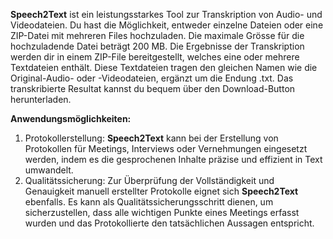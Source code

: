 **Speech2Text** ist ein leistungsstarkes Tool zur Transkription von Audio- und Videodateien. Du hast die Möglichkeit, entweder einzelne Dateien oder eine ZIP-Datei mit mehreren Files hochzuladen. Die maximale Grösse für die hochzuladende Datei beträgt 200 MB. Die Ergebnisse der Transkription werden dir in einem ZIP-File bereitgestellt, welches eine oder mehrere Textdateien enthält. Diese Textdateien tragen den gleichen Namen wie die Original-Audio- oder -Videodateien, ergänzt um die Endung .txt. Das transkribierte Resultat kannst du bequem über den Download-Button herunterladen.

**Anwendungsmöglichkeiten:**
1. Protokollerstellung: **Speech2Text** kann bei der Erstellung von Protokollen für Meetings, Interviews oder Vernehmungen eingesetzt werden, indem es die gesprochenen Inhalte präzise und effizient in Text umwandelt.
2. Qualitätssicherung: Zur Überprüfung der Vollständigkeit und Genauigkeit manuell erstellter Protokolle eignet sich **Speech2Text** ebenfalls. Es kann als Qualitätssicherungsschritt dienen, um sicherzustellen, dass alle wichtigen Punkte eines Meetings erfasst wurden und das Protokollierte den tatsächlichen Aussagen entspricht.

